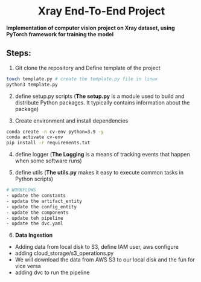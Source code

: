 <h1 align=center>Xray End-To-End Project</h1>

**Implementation of computer vision project on Xray dataset, using PyTorch framework for training the model**


## Steps:

1. Git clone the repository and Define template of the project

```bash
touch template.py # create the template.py file in linux 
python3 template.py
```

2. define setup.py scripts (**The setup.py** is a module used to build and distribute Python packages. It typically contains information about the package)


3. Create environment and install dependencies

```bash
conda create -n cv-env python=3.9 -y
conda activate cv-env
pip install -r requirements.txt
```

4. define logger (**The Logging** is a means of tracking events that happen when some software runs)

5. define utils (**The utils.py** makes it easy to execute common tasks in Python scripts)


```bash
# WORKFLOWS
- update the constants
- updata the artifact_entity
- update the config_entity
- update the components
- update teh pipeline
- update the dvc.yaml
```

6. **Data Ingestion**
- Adding data from local disk to S3, define IAM user, aws configure 
- adding cloud_storage/s3_operations.py
- We will download the data from AWS S3 to our local disk and the fun for vice versa
- adding dvc to run the pipeline